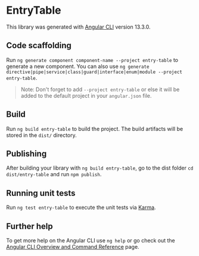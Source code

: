 # EntryTable

This library was generated with [Angular CLI](https://github.com/angular/angular-cli) version 13.3.0.

## Code scaffolding

Run `ng generate component component-name --project entry-table` to generate a new component. You can also use `ng generate directive|pipe|service|class|guard|interface|enum|module --project entry-table`.
> Note: Don't forget to add `--project entry-table` or else it will be added to the default project in your `angular.json` file. 

## Build

Run `ng build entry-table` to build the project. The build artifacts will be stored in the `dist/` directory.

## Publishing

After building your library with `ng build entry-table`, go to the dist folder `cd dist/entry-table` and run `npm publish`.

## Running unit tests

Run `ng test entry-table` to execute the unit tests via [Karma](https://karma-runner.github.io).

## Further help

To get more help on the Angular CLI use `ng help` or go check out the [Angular CLI Overview and Command Reference](https://angular.io/cli) page.
